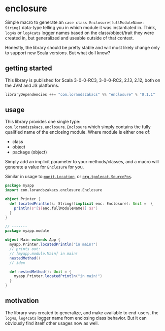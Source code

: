 # enclosure

Simple macro to generate an `case class Enclosure(fullModuleName: String)` data-type telling you in which module it was instantiated in. Think, `log4s` or `log4cats` logger names based on the class/object/trait they were created in, but generalized and useable outside of that context.

Honestly, the library should be pretty stable and will most likely change only to support new Scala versions. But what do I know?

## getting started

This library is published for Scala 3-0-0-RC3, 3-0-0-RC2, 2.13, 2.12, both on the JVM and JS platforms.

```scala
libraryDependencies ++= "com.lorandszakacs" %% "enclosure" % "0.1.1"
```

## usage

This library provides one single type: `com.lorandszakacs.enclosure.Enclosure` which simply contains the fully qualified name of the enclosing module. Where module is either one of:

- class
- object
- package (object)

Simply add an implicit parameter to your methods/classes, and a macro will generate a value for `Enclosure` for you.

Similar in usage to [`munit.Location`](https://github.com/scalameta/munit/blob/main/munit/shared/src/main/scala/munit/Location.scala), or [`org.tpolecat.SourcePos`](https://github.com/tpolecat/SourcePos).

```scala
package myapp
import com.lorandszakacs.enclosure.Enclosure

object Printer {
  def locatedPrintln(s: String)(implicit enc: Enclosure): Unit =  {
    println(s"[${enc.fullModuleName}] $s")
  }
}

// -------
package myapp.module

object Main extends App {
  myapp.Printer.locatedPrintln("in main!")
  // prints out:
  // [myapp.module.Main] in main!
  nestedMethod()
  // idem

  def nestedMethod(): Unit = {
    myapp.Printer.locatedPrintln("in main!")
  }
}
```

## motivation

The library was created to generalize, and make available to end-users, the `log4s`, `log4cats` logger name from enclosing class behavior. But it can obviously find itself other usages now as well.
